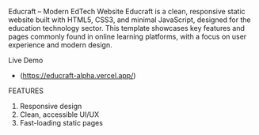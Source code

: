 Educraft – Modern EdTech Website
Educraft is a clean, responsive static website built with HTML5, CSS3, and minimal JavaScript, designed for the education technology sector. This template showcases key features and pages commonly found in online learning platforms, with a focus on user experience and modern design.

Live Demo
- (https://educraft-alpha.vercel.app/)

FEATURES
1. Responsive design
2. Clean, accessible UI/UX
3. Fast-loading static pages
